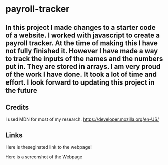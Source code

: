 # payroll-tracker

## In this project I made changes to a starter code of a website. I worked with javascript to create a payroll tracker. At the time of making this I have not fully finished it. However I have made a way to track the inputs of the names and the numbers put in. They are stored in arrays. I am very proud of the work I have done. It took a lot of time and effort. I look forward to updating this project in the future

## Credits
I used MDN for most of my research.
https://developer.mozilla.org/en-US/


## Links
Here is theseginated link to the webpage!



Here is a screenshot of the Webpage

